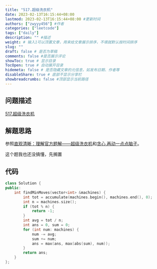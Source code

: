 ```yaml
---
title: "517.超级洗衣机"
date: 2023-02-13T16:15:44+08:00
lastmod: 2023-02-13T16:15:44+08:00 #更新时间
authors: ["zwyyy456"] #作者
categories: ["leetcode"]
tags: ["daily"]
description: "" #描述
weight: # 输入1可以顶置文章，用来给文章展示排序，不填就默认按时间排序
slug: ""
draft: false # 是否为草稿
comments: false #是否展示评论
showToc: true # 显示目录
TocOpen: true # 自动展开目录
hidemeta: false # 是否隐藏文章的元信息，如发布日期、作者等
disableShare: true # 底部不显示分享栏
showbreadcrumbs: false #顶部显示当前路径
---
```

## 问题描述
[517.超级洗衣机](https://leetcode.cn/problems/super-washing-machines/)

## 解题思路
参照[直观清晰：理解官方题解——超级洗衣机](https://leetcode.cn/problems/super-washing-machines/solutions/1023905/zhi-guan-qing-xi-li-jie-guan-fang-ti-jie-vxxs/)和[贪心,再动一点点脑子](https://leetcode.cn/problems/super-washing-machines/solutions/451378/tan-xin-zai-dong-yi-dian-dian-nao-zi-by-whiteashes/)。

这个题我也还没搞懂，先搁置

## 代码
```cpp
class Solution {
public:
    int findMinMoves(vector<int> &machines) {
        int tot = accumulate(machines.begin(), machines.end(), 0);
        int n = machines.size();
        if (tot % n) {
            return -1;
        }
        int avg = tot / n;
        int ans = 0, sum = 0;
        for (int num: machines) {
            num -= avg;
            sum += num;
            ans = max(ans, max(abs(sum), num));
        }
        return ans;
    }
};
```
